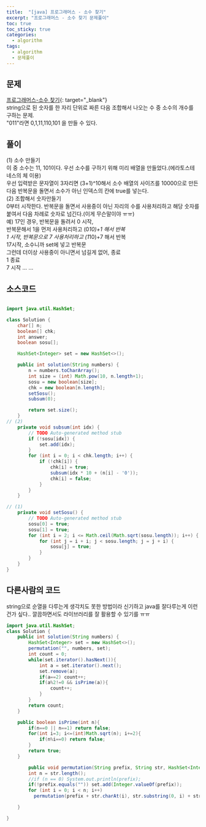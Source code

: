 ```yaml
---
title:  "[java] 프로그래머스 - 소수 찾기"
excerpt: "프로그래머스 - 소수 찾기 문제풀이"
toc: true
toc_sticky: true
categories:
  - algorithm
tags:
  - algorithm
  - 문제풀이
---
```

## 문제  
[프로그래머스-소수 찾기](https://programmers.co.kr/learn/courses/30/lessons/42839?language=java){: target="_blank"}  
string으로 된 숫자를 한 자리 단위로 짜른 다음 조합해서 나오는 수 중 소수의 개수를 구하는 문제.  
"011"라면 0,1,11,110,101 을 만들 수 있다.  


## 풀이  
(1) 소수 만들기  
이 중 소수는 11, 101이다. 우선 소수를 구하기 위해 미리 배열을 만들었다.(에라토스테네스의 체 이용)  
우선 입력받은 문자열이 3자리면 (3+1)^10해서 소수 배열의 사이즈를 10000으로 만든다음 반복문을 돌면서 소수가 아닌 인덱스의 칸에 true를 넣는다.  
(2) 조합해서 숫자만들기  
0부터 시작한다. 반복문을 돌면서 사용중이 아닌 자리의 수를 사용처리하고 해당 숫자를 붙여서 다음 차례로 숫자로 넘긴다.(이게 무슨말이야 ㅠㅠ)  
예) 17인 경우, 반복문을 돌려서 0 시작,  
반복문해서 1을 먼저 사용처리하고 (0*10)+1 해서 반복   
1 시작, 반복문으로 7 사용처리하고 (1*10)+7 해서 반복  
17시작, 소수니까 set에 넣고 반복문  
그런데 더이상 사용중이 아니면서 넘길게 없어, 종료  
1 종료  
7 시작 ... ...


## 소스코드  
```java

import java.util.HashSet;

class Solution {
	char[] n;
	boolean[] chk;
	int answer;
	boolean sosu[];

	HashSet<Integer> set = new HashSet<>();

	public int solution(String numbers) {
		n = numbers.toCharArray();
		int size = (int) Math.pow(10, n.length+1);
		sosu = new boolean[size];
		chk = new boolean[n.length];
		setSosu();
		subsum(0);

		return set.size();
	}
// (2)
	private void subsum(int idx) {
		// TODO Auto-generated method stub
		if (!sosu[idx]) {
			set.add(idx);
		}
		for (int i = 0; i < chk.length; i++) {
			if (!chk[i]) {
				chk[i] = true;
				subsum(idx * 10 + (n[i] - '0'));
				chk[i] = false;
			}
		}
	}

// (1)
	private void setSosu() {
		// TODO Auto-generated method stub
		sosu[0] = true;
		sosu[1] = true;
		for (int i = 2; i <= Math.ceil(Math.sqrt(sosu.length)); i++) {
			for (int j = i + i; j < sosu.length; j = j + i) {
				sosu[j] = true;
			}
		}
	}
}
```

## 다른사람의 코드  
string으로 순열을 다루는게 생각치도 못한 방법이라 신기하고 java를 잘다루는게 이런건가 싶다.. 깔끔하면서도 라이브러리를 잘 활용할 수 있기를 ㅠㅠ
```java
import java.util.HashSet;
class Solution {
    public int solution(String numbers) {
        HashSet<Integer> set = new HashSet<>();
        permutation("", numbers, set);
        int count = 0;
        while(set.iterator().hasNext()){
            int a = set.iterator().next();
            set.remove(a);
            if(a==2) count++;
            if(a%2!=0 && isPrime(a)){
                count++;
            }
        }        
        return count;
    }

    public boolean isPrime(int n){
        if(n==0 || n==1) return false;
        for(int i=3; i<=(int)Math.sqrt(n); i+=2){
            if(n%i==0) return false;
        }
        return true;
    }

        public void permutation(String prefix, String str, HashSet<Integer> set) {
        int n = str.length();
        //if (n == 0) System.out.println(prefix);
        if(!prefix.equals("")) set.add(Integer.valueOf(prefix));
        for (int i = 0; i < n; i++)
          permutation(prefix + str.charAt(i), str.substring(0, i) + str.substring(i+1, n), set);

    }

}
```
